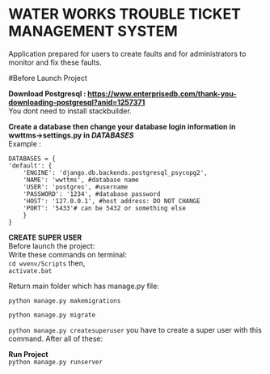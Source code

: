 # WATER WORKS TROUBLE TICKET MANAGEMENT SYSTEM
Application prepared for users to create faults and for administrators to monitor and fix these faults.


#Before Launch Project

**Download Postgresql : https://www.enterprisedb.com/thank-you-downloading-postgresql?anid=1257371**
<br>You dont need to install stackbuilder.

**Create a database then change your database login information in wwttms->settings.py in _DATABASES_**
<br>Example : 

    DATABASES = {
    'default': {
        'ENGINE': 'django.db.backends.postgresql_psycopg2',
        'NAME': 'wwttms', #database name
        'USER': 'postgres', #username
        'PASSWORD': '1234', #database password
        'HOST': '127.0.0.1', #host address: DO NOT CHANGE
        'PORT': '5433'# can be 5432 or something else
        }
    }

**CREATE SUPER USER**
<br>Before launch the project:
<br>Write these commands on terminal: <br>`cd wvenv/Scripts` then, <br>`activate.bat`

Return main folder which has manage.py file:


`python manage.py makemigrations`

`python manage.py migrate`

`python manage.py createsuperuser` you have to create a super user with this command. After all of these:

**Run Project**
<br>`python manage.py runserver`